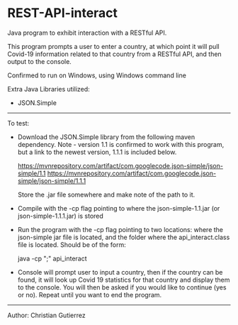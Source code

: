 # REST-API-interact
Java program to exhibit interaction with a RESTful API.

This program prompts a user to enter a country, at which point it will pull Covid-19 information related to that country from a RESTful API, and then output to the console.

Confirmed to run on Windows, using Windows command line

Extra Java Libraries utilized:
- JSON.Simple

---

To test:
- Download the JSON.Simple library from the following maven dependency. Note - version 1.1 is confirmed to work with this program, but a link to the newest version, 1.1.1 is
  included below.
  
	https://mvnrepository.com/artifact/com.googlecode.json-simple/json-simple/1.1
	https://mvnrepository.com/artifact/com.googlecode.json-simple/json-simple/1.1.1
  
  Store the .jar file somewhere and make note of the path to it.
  
- Compile with the -cp flag pointing to where the json-simple-1.1.jar (or json-simple-1.1.1.jar) is stored

- Run the program with the -cp flag pointing to two locations: where the json-simple jar file is located, and the folder where the api_interact.class file is located.  Should be
  of the form:

	java -cp "<path to json-simple-1.1>;<path to folder containing api_interact.class>" api_interact

- Console will prompt user to input a country, then if the country can be found, it will look up Covid 19 statistics for that country and display them to the console.  You will
  then be asked if you would like to continue (yes or no).  Repeat until you want to end the program.

---

Author: Christian Gutierrez
